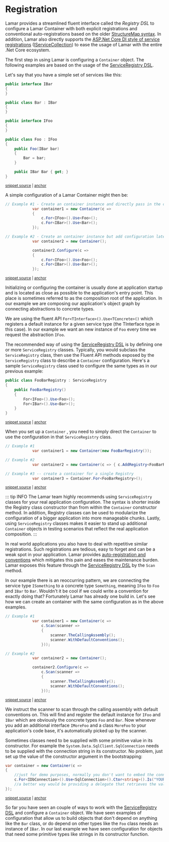 # Registration

Lamar provides a streamlined fluent interface called the _Registry DSL_ to configure a Lamar Container with both explicit registrations and conventional auto-registrations based on the older [StructureMap syntax](http://structuremap.github.io/registration/registry-dsl/). In addition, Lamar also directly supports the [ASP.Net Core DI style of service registrations](https://docs.microsoft.com/en-us/aspnet/core/fundamentals/dependency-injection?view=aspnetcore-2.1) ([IServiceCollection](https://docs.microsoft.com/en-us/dotnet/api/microsoft.extensions.dependencyinjection.iservicecollection?view=aspnetcore-2.1)) to ease the usage of Lamar with the entire .Net Core ecosystem.

The first step in using Lamar is configuring a `Container` object. The following examples are based on the usage of the [ServiceRegistry DSL](/guide/ioc/registration/registry-dsl).

Let's say that you have a simple set of services like this:

<!-- snippet: sample_foobar-model -->
<a id='snippet-sample_foobar-model'></a>
```cs
public interface IBar
{
}

public class Bar : IBar
{
}

public interface IFoo
{
}

public class Foo : IFoo
{
    public Foo(IBar bar)
    {
        Bar = bar;
    }

    public IBar Bar { get; }
}
```
<sup><a href='https://github.com/JasperFx/lamar/blob/master/src/Lamar.Testing/Samples/Models.cs#L3-L27' title='Snippet source file'>snippet source</a> | <a href='#snippet-sample_foobar-model' title='Start of snippet'>anchor</a></sup>
<!-- endSnippet -->

A simple configuration of a Lamar Container might then be:

<!-- snippet: sample_quickstart-configure-the-container -->
<a id='snippet-sample_quickstart-configure-the-container'></a>
```cs
// Example #1 - Create an container instance and directly pass in the configuration.
            var container1 = new Container(c =>
            {
                c.For<IFoo>().Use<Foo>();
                c.For<IBar>().Use<Bar>();
            });

// Example #2 - Create an container instance but add configuration later.
            var container2 = new Container();

            container2.Configure(c =>
            {
                c.For<IFoo>().Use<Foo>();
                c.For<IBar>().Use<Bar>();
            });
```
<sup><a href='https://github.com/JasperFx/lamar/blob/master/src/StructureMap.Testing/Samples/quickstart/configuring_the_container.cs#L19-L35' title='Snippet source file'>snippet source</a> | <a href='#snippet-sample_quickstart-configure-the-container' title='Start of snippet'>anchor</a></sup>
<!-- endSnippet -->

Initializing or configuring the container is usually done at application startup and is located as close as possible to the application's entry point. This place is sometimes referred to as the composition root of the application. In our example we are composing our application's object graph by connecting abstractions to concrete types.

We are using the fluent API `For<TInterface>().Use<TConcrete>()` which registers a default instance for a given service type (the TInterface type in this case). In our example we want an new instance of `Foo` every time we request the abstraction `IFoo`.

The recommended way of using the [ServiceRegistry DSL](/guide/ioc/registration/registry-dsl) is by defining one or more `ServiceRegistry` classes. Typically, you would subclass the `ServiceRegistry` class, then use the Fluent API methods exposed by the `ServiceRegistry` class to describe a `Container` configuration. Here's a sample `ServiceRegistry` class used to configure the same types as in our previous example:

<!-- snippet: sample_foobar-registry -->
<a id='snippet-sample_foobar-registry'></a>
```cs
public class FooBarRegistry : ServiceRegistry
{
    public FooBarRegistry()
    {
        For<IFoo>().Use<Foo>();
        For<IBar>().Use<Bar>();
    }
}
```
<sup><a href='https://github.com/JasperFx/lamar/blob/master/src/Lamar.Testing/Samples/Registries.cs#L3-L14' title='Snippet source file'>snippet source</a> | <a href='#snippet-sample_foobar-registry' title='Start of snippet'>anchor</a></sup>
<!-- endSnippet -->

When you set up a `Container` , you need to simply direct the `Container` to use the configuration in that `ServiceRegistry` class.

<!-- snippet: sample_quickstart-configure-the-container-using-a-registry -->
<a id='snippet-sample_quickstart-configure-the-container-using-a-registry'></a>
```cs
// Example #1
            var container1 = new Container(new FooBarRegistry());

// Example #2
            var container2 = new Container(c => { c.AddRegistry<FooBarRegistry>(); });

// Example #3 -- create a container for a single Registry
            var container3 = Container.For<FooBarRegistry>();
```
<sup><a href='https://github.com/JasperFx/lamar/blob/master/src/StructureMap.Testing/Samples/quickstart/configuring_the_container.cs#L40-L49' title='Snippet source file'>snippet source</a> | <a href='#snippet-sample_quickstart-configure-the-container-using-a-registry' title='Start of snippet'>anchor</a></sup>
<!-- endSnippet -->

::: tip INFO
The Lamar team highly recommends using `ServiceRegistry` classes for your real application configuration.  The syntax is shorter inside the Registry class constructor than from within the `Container` constructor method. In addition, Registry classes can be used to modularize the configuration of a bigger application into more manageable chunks.  Lastly, using `ServiceRegistry` classes makes it easier to stand up additional `Container` objects in testing scenarios that reflect the real application composition.
:::

In real world applications you also have to deal with repetitive similar registrations. Such registrations are tedious, easy to forget and can be a weak spot in your application. Lamar provides [auto-registration and conventions](/guide/ioc/registration/auto-registration-and-conventions)  which mitigates this pain and eases the maintenance burden. Lamar exposes this feature through the [ServiceRegistry DSL](/guide/ioc/registration/registry-dsl) by the `Scan` method.

In our example there is an reoccurring pattern, we are connecting the service type `ISomething` to a concrete type `Something`, meaning `IFoo` to `Foo` and `IBar` to `Bar`. Wouldn't it be cool if we could write a convention for exactly doing that? Fortunately Lamar has already one build in. Let's see how we can create an container with the same configuration as in the above examples.

<!-- snippet: sample_quickstart-configure-the-container-using-auto-registrations-and-conventions -->
<a id='snippet-sample_quickstart-configure-the-container-using-auto-registrations-and-conventions'></a>
```cs
// Example #1
            var container1 = new Container(c =>
                c.Scan(scanner =>
                {
                    scanner.TheCallingAssembly();
                    scanner.WithDefaultConventions();
                }));

// Example #2
            var container2 = new Container();

            container2.Configure(c =>
                c.Scan(scanner =>
                {
                    scanner.TheCallingAssembly();
                    scanner.WithDefaultConventions();
                }));
```
<sup><a href='https://github.com/JasperFx/lamar/blob/master/src/StructureMap.Testing/Samples/quickstart/configuring_the_container.cs#L54-L74' title='Snippet source file'>snippet source</a> | <a href='#snippet-sample_quickstart-configure-the-container-using-auto-registrations-and-conventions' title='Start of snippet'>anchor</a></sup>
<!-- endSnippet -->

We instruct the scanner to scan through the calling assembly with default conventions on. This will find and register the default instance for `IFoo` and `IBar` which are obviously the concrete types `Foo` and `Bar`. Now whenever you add an additional interface `IMoreFoo` and a class `MoreFoo` to your application's code base, it's automatically picked up by the scanner.

Sometimes classes need to be supplied with some primitive value in its constructor. For example the `System.Data.SqlClient.SqlConnection` needs to be supplied with the connection string in its constructor. No problem, just set up the value of the constructor argument in the bootstrapping:

<!-- snippet: sample_quickstart-container-with-primitive-value -->
<a id='snippet-sample_quickstart-container-with-primitive-value'></a>
```cs
var container = new Container(c =>
{
    //just for demo purposes, normally you don't want to embed the connection string directly into code.
    c.For<IDbConnection>().Use<SqlConnection>().Ctor<string>().Is("YOUR_CONNECTION_STRING");
    //a better way would be providing a delegate that retrieves the value from your app config.    
});
```
<sup><a href='https://github.com/JasperFx/lamar/blob/master/src/StructureMap.Testing/Samples/quickstart/configuring_the_container.cs#L79-L86' title='Snippet source file'>snippet source</a> | <a href='#snippet-sample_quickstart-container-with-primitive-value' title='Start of snippet'>anchor</a></sup>
<!-- endSnippet -->

So far you have seen an couple of ways to work with the [ServiceRegistry DSL](/guide/ioc/registration/registry-dsl) and configure a `Container` object. We have seen examples of configuration that allow us to build objects that don't depend on anything like the `Bar` class, or do depend on other types like the `Foo` class needs an instance of `IBar`. In our last example we have seen configuration for objects that need some primitive types like strings in its constructor function.
